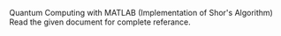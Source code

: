 Quantum Computing with MATLAB (Implementation of Shor's Algorithm)
Read the given document for complete referance.
